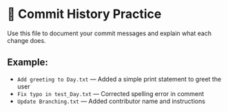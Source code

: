 # 📜 Commit History Practice

Use this file to document your commit messages and explain what each change does.

## Example:
- `Add greeting to Day.txt` — Added a simple print statement to greet the user
- `Fix typo in test_Day.txt` — Corrected spelling error in comment
- `Update Branching.txt` — Added contributor name and instructions